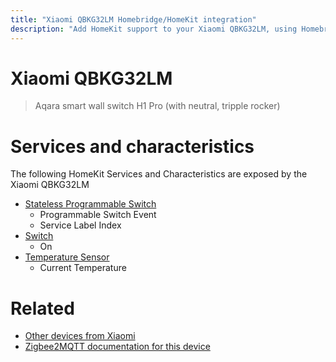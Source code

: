 ```yaml
---
title: "Xiaomi QBKG32LM Homebridge/HomeKit integration"
description: "Add HomeKit support to your Xiaomi QBKG32LM, using Homebridge, Zigbee2MQTT and homebridge-z2m."
---
```

<!---
This file has been GENERATED using src/docgen/docgen.ts
DO NOT EDIT THIS FILE MANUALLY!
-->
# Xiaomi QBKG32LM
> Aqara smart wall switch H1 Pro (with neutral, tripple rocker)


# Services and characteristics
The following HomeKit Services and Characteristics are exposed by
the Xiaomi QBKG32LM

* [Stateless Programmable Switch](../../action.md)
  * Programmable Switch Event
  * Service Label Index
* [Switch](../../switch.md)
  * On
* [Temperature Sensor](../../sensors.md)
  * Current Temperature


# Related
* [Other devices from Xiaomi](../index.md#xiaomi)
* [Zigbee2MQTT documentation for this device](https://www.zigbee2mqtt.io/devices/QBKG32LM.html)